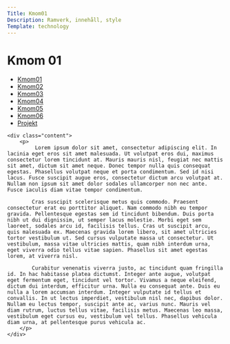```yaml
---
Title: Kmom01
Description: Ramverk, innehåll, style
Template: technology
---
```


Kmom 01
==========================
<div class="grid-box-technology">
    <div class="technology-nav">
        <ul>
            <li>
                <a href="http://www.student.bth.se/~hagt21/dbwebb-kurser/design/me/portfolio/technology/01">Kmom01</a>
            </li>
            <li>
                <a href="http://www.student.bth.se/~hagt21/dbwebb-kurser/design/me/portfolio/technology/02">Kmom02</a>
            </li>
            <li>
                <a href="http://www.student.bth.se/~hagt21/dbwebb-kurser/design/me/portfolio/technology/03">Kmom03</a>
            </li>
            <li>
                <a href="http://www.student.bth.se/~hagt21/dbwebb-kurser/design/me/portfolio/technology/04">Kmom04</a>
            </li>
            <li>
                <a href="http://www.student.bth.se/~hagt21/dbwebb-kurser/design/me/portfolio/technology/05">Kmom05</a>
            </li>
            <li>
                <a href="http://www.student.bth.se/~hagt21/dbwebb-kurser/design/me/portfolio/technology/06">Kmom06</a>
            </li>
            <li>
                <a href="http://www.student.bth.se/~hagt21/dbwebb-kurser/design/me/portfolio/technology/projekt">Projekt</a>
            </li>
        </ul>
    </div>

    <div class="content">
        <p>
             Lorem ipsum dolor sit amet, consectetur adipiscing elit. In lacinia eget eros sit amet malesuada. Ut volutpat eros dui, maximus consectetur lorem tincidunt at. Mauris mauris nisl, feugiat nec mattis sit amet, dictum sit amet neque. Donec tempor nulla quis consequat egestas. Phasellus volutpat neque et porta condimentum. Sed id nisi lacus. Fusce suscipit augue eros, consectetur dictum arcu volutpat at. Nullam non ipsum sit amet dolor sodales ullamcorper non nec ante. Fusce iaculis diam vitae tempor condimentum.

            Cras suscipit scelerisque metus quis commodo. Praesent consectetur erat eu porttitor aliquet. Nam commodo nibh eu tempor gravida. Pellentesque egestas sem id tincidunt bibendum. Duis porta nibh ut dui dignissim, ut semper lacus molestie. Morbi eget sem laoreet, sodales arcu id, facilisis tellus. Cras ut suscipit arcu, quis malesuada ex. Maecenas gravida lorem libero, sit amet ultricies tortor vestibulum ut. Sed cursus vulputate massa ut consectetur. Ut vestibulum, massa vitae ultricies mattis, quam nibh interdum urna, eget viverra odio tellus vitae sapien. Phasellus sit amet egestas lorem, at viverra nisl.

            Curabitur venenatis viverra justo, ac tincidunt quam fringilla id. In hac habitasse platea dictumst. Integer ante augue, volutpat eget fermentum eget, tincidunt vel tortor. Vivamus a neque eleifend, dictum dui interdum, efficitur urna. Nulla eu consequat ante. Duis eu nulla a lorem accumsan interdum. Integer vulputate id tellus et convallis. In ut lectus imperdiet, vestibulum nisl nec, dapibus dolor. Nullam eu lectus tempor, suscipit ante ac, varius nunc. Mauris vel diam rutrum, luctus tellus vitae, facilisis metus. Maecenas leo massa, vestibulum eget cursus eu, vestibulum vel tellus. Phasellus vehicula diam urna, at pellentesque purus vehicula ac. 
        </p>
    </div>
    
</div>